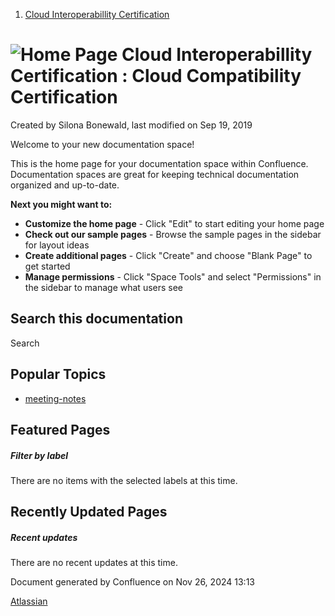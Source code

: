 1. [Cloud Interoperabillity Certification](index.html)

# ![Home Page](images/icons/contenttypes/home_page_16.png) Cloud Interoperabillity Certification : Cloud Compatibility Certification

Created by Silona Bonewald, last modified on Sep 19, 2019

Welcome to your new documentation space!

This is the home page for your documentation space within Confluence. Documentation spaces are great for keeping technical documentation organized and up-to-date.

**Next you might want to:**

- **Customize the home page** - Click "Edit" to start editing your home page
- **Check out our sample pages** - Browse the sample pages in the sidebar for layout ideas
- **Create additional pages** - Click "Create" and choose "Blank Page" to get started
- **Manage permissions** - Click "Space Tools" and select "Permissions" in the sidebar to manage what users see

## Search this documentation

Search

## Popular Topics

- [meeting-notes](/wiki/label/CIC/meeting-notes)

## Featured Pages

##### Filter by label

There are no items with the selected labels at this time.

## Recently Updated Pages

##### Recent updates

There are no recent updates at this time.

Document generated by Confluence on Nov 26, 2024 13:13

[Atlassian](http://www.atlassian.com/)
